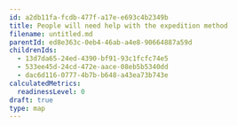 ```yaml
---
id: a2db11fa-fcdb-477f-a17e-e693c4b2349b
title: People will need help with the expedition method
filename: untitled.md
parentId: ed8e363c-0eb4-46ab-a4e8-90664887a59d
childrenIds:
  - 13d7da65-24ed-4390-bf91-93c1fcfc74e5
  - 533ee45d-24cd-472e-aace-08eb5b5340dd
  - dac6d116-0777-4b7b-b648-a43ea73b743e
calculatedMetrics:
  readinessLevel: 0
draft: true
type: map
---
```

